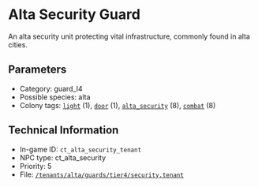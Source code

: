 # Alta Security Guard

An alta security unit protecting vital infrastructure, commonly found in alta cities.

## Parameters

- Category: guard_l4
- Possible species: alta
- Colony tags: [`light`](https://ceterai.github.io/MyEnternia/Wiki/Tags/Light) (1), [`door`](https://ceterai.github.io/MyEnternia/Wiki/Tags/Door) (1), [`alta_security`](https://ceterai.github.io/MyEnternia/Wiki/Tags/AltaSecurity) (8), [`combat`](https://ceterai.github.io/MyEnternia/Wiki/Tags/Combat) (8)

## Technical Information

- In-game ID: `ct_alta_security_tenant`
- NPC type: ct_alta_security
- Priority: 5
- File: [`/tenants/alta/guards/tier4/security.tenant`](https://github.com/Ceterai/Enternia/blob/main/tenants/alta/guards/tier4/security.tenant)
